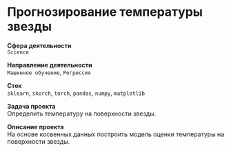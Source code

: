 # **Прогнозирование температуры звезды**

**Сфера деятельности**\
`Science`

**Направление деятельности**\
`Машинное обучение`, `Регрессия`

**Стек**\
`sklearn`, `skorch`, `torch`, `pandas`, `numpy`, `matplotlib`

**Задача проекта**\
Определить температуру на поверхности звезды.

**Описание проекта**\
На основе косвенных данных построить модель оценки температуры на поверхности звезды.
